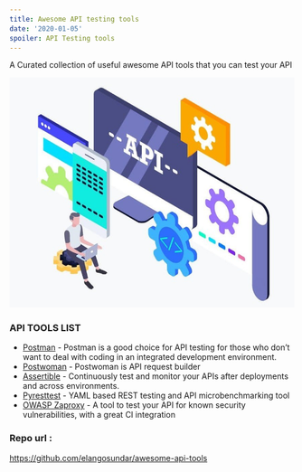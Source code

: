 ```yaml
---
title: Awesome API testing tools
date: '2020-01-05'
spoiler: API Testing tools
---
```


A Curated collection of useful awesome API tools that you can test your API

![Alt Text](api-testing-tools.jpg)

### API TOOLS LIST

* [Postman](https://www.getpostman.com) - Postman is a good choice for API testing for those who don’t want to deal with coding in an integrated development environment.
* [Postwoman](https://postwoman.io) - Postwoman is API request builder
* [Assertible](https://assertible.com/) - Continuously test and monitor your APIs after deployments and across environments.
* [Pyresttest](https://github.com/svanoort/pyresttest) - YAML based REST testing and API microbenchmarking tool
* [OWASP Zaproxy](https://github.com/zaproxy/zaproxy) - A tool to test your API for known security vulnerabilities, with a great CI integration

### Repo url : 
https://github.com/elangosundar/awesome-api-tools
